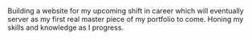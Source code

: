 ##

Building a website for my upcoming shift in career which will 
eventually server as my first real master piece of my portfolio
to come. 
Honing my skills and knowledge as I progress. 
